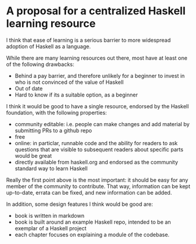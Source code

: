 # A proposal for a centralized Haskell learning resource

I think that ease of learning is a serious barrier to more widespread adoption of Haskell as a language. 

While there are many learning resources out there, most have at least one of the following drawbacks:

- Behind a pay barrier, and therefore unlikely for a beginner to invest in who is not convinced of the value of Haskell
- Out of date
- Hard to know if its a suitable option, as a beginner

I think it would be good to have a single resource, endorsed by the Haskell foundation, with the following properties:

- community editable: i.e. people can make changes and add material by submitting PRs to a github repo
- free
- online: in particlar, runnable code and the ability for readers to ask questions that are visible to subsequent readers about specific parts would be great
- directly available from haskell.org and endorsed as the community standard way to learn Haskell

Really the first point above is the most important: it should be easy for any member of the community to contribute. That way, information can be kept up-to-date, errata can be fixed, and new information can be added.

In addition, some design features I think would be good are:

- book is written in markdown
- book is built around an example Haskell repo, intended to be an exemplar of a Haskell project
- each chapter focuses on explaining a module of the codebase.
  
